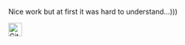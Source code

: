 <p>Nice work but at first it was hard to understand...)))</p>
<img alt="GitHub commit activity" src="https://img.shields.io/github/commit-activity/y/tamga05/Counter_React?style=flat-square" height="27">

